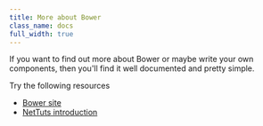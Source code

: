 ```yaml
---
title: More about Bower
class_name: docs
full_width: true
---
```


If you want to find out more about Bower or maybe write your own components, then you'll find it well documented and pretty simple.

Try the following resources

- [Bower site](http://bower.io)
- [NetTuts introduction](http://net.tutsplus.com/Tutorials/tools-and-tips/meet-bower-a-package-manager-for-the-web/)


